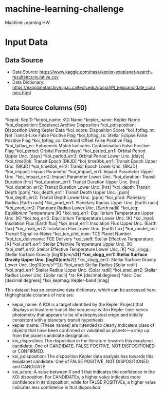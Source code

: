# machine-learning-challenge
Machine Learning HW

# Input Data
## Data Source
* Data Source: https://www.kaggle.com/nasa/kepler-exoplanet-search-results#cumulative.csv
* Data Dictionary: https://exoplanetarchive.ipac.caltech.edu/docs/API_kepcandidate_columns.html

## Data Source Columns (50)
*kepid:          KepID
*kepoi_name:     KOI Name
*kepler_name:    Kepler Name
*koi_disposition: Exoplanet Archive Disposition
*koi_pdisposition: Disposition Using Kepler Data
*koi_score:      Disposition Score
*koi_fpflag_nt:  Not Transit-Like False Positive Flag
*koi_fpflag_ss:  Stellar Eclipse False Positive Flag
*koi_fpflag_co:  Centroid Offset False Positive Flag
*koi_fpflag_ec:  Ephemeris Match Indicates Contamination False Positive Flag
*koi_period:     Orbital Period [days]
*koi_period_err1: Orbital Period Upper Unc. [days]
*koi_period_err2: Orbital Period Lower Unc. [days]
*koi_time0bk:    Transit Epoch [BKJD]
*koi_time0bk_err1: Transit Epoch Upper Unc. [BKJD]
*koi_time0bk_err2: Transit Epoch Lower Unc. [BKJD]
*koi_impact:     Impact Parameter
*koi_impact_err1: Impact Parameter Upper Unc.
*koi_impact_err2: Impact Parameter Lower Unc.
*koi_duration:   Transit Duration [hrs]
*koi_duration_err1: Transit Duration Upper Unc. [hrs]
*koi_duration_err2: Transit Duration Lower Unc. [hrs]
*koi_depth:      Transit Depth [ppm]
*koi_depth_err1: Transit Depth Upper Unc. [ppm]
*koi_depth_err2: Transit Depth Lower Unc. [ppm]
*koi_prad:       Planetary Radius [Earth radii]
*koi_prad_err1:  Planetary Radius Upper Unc. [Earth radii]
*koi_prad_err2:  Planetary Radius Lower Unc. [Earth radii]
*koi_teq:        Equilibrium Temperature [K]
*koi_teq_err1:   Equilibrium Temperature Upper Unc. [K]
*koi_teq_err2:   Equilibrium Temperature Lower Unc. [K]
*koi_insol:      Insolation Flux [Earth flux]
*koi_insol_err1: Insolation Flux Upper Unc. [Earth flux]
*koi_insol_err2: Insolation Flux Lower Unc. [Earth flux]
*koi_model_snr:  Transit Signal-to-Noise
*koi_tce_plnt_num: TCE Planet Number
*koi_tce_delivname: TCE Delivery
*koi_steff:      Stellar Effective Temperature [K]
*koi_steff_err1: Stellar Effective Temperature Upper Unc. [K]
*koi_steff_err2: Stellar Effective Temperature Lower Unc. [K]
*koi_slogg:      Stellar Surface Gravity [log10(cm/s**2)]
*koi_slogg_err1: Stellar Surface Gravity Upper Unc. [log10(cm/s**2)]
*koi_slogg_err2: Stellar Surface Gravity Lower Unc. [log10(cm/s**2)]
*koi_srad:       Stellar Radius [Solar radii]
*koi_srad_err1:  Stellar Radius Upper Unc. [Solar radii]
*koi_srad_err2:  Stellar Radius Lower Unc. [Solar radii]
*ra:             RA [decimal degrees]
*dec:            Dec [decimal degrees]
*koi_kepmag:     Kepler-band [mag]


This dataset has an extensive data dictionary, which can be accessed here. Highlightable columns of note are:
* kepoi_name: A KOI is a target identified by the Kepler Project that displays at least one transit-like sequence within Kepler time-series photometry that appears to be of astrophysical origin and initially consistent with a planetary transit hypothesis
* kepler_name: [These names] are intended to clearly indicate a class of objects that have been confirmed or validated as planets—a step up from the planet candidate designation.
* koi_disposition: The disposition in the literature towards this exoplanet candidate. One of CANDIDATE, FALSE POSITIVE, NOT DISPOSITIONED or CONFIRMED.
* koi_pdisposition: The disposition Kepler data analysis has towards this exoplanet candidate. One of FALSE POSITIVE, NOT DISPOSITIONED, and CANDIDATE.
* koi_score: A value between 0 and 1 that indicates the confidence in the KOI disposition. For CANDIDATEs, a higher value indicates more confidence in its disposition, while for FALSE POSITIVEs, a higher value indicates less confidence in that disposition.





